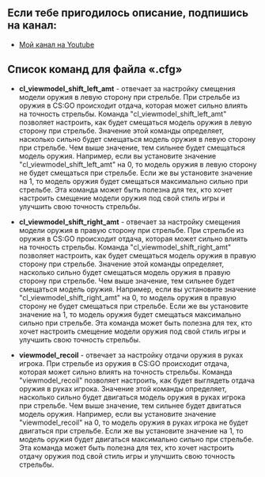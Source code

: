 ## Если тебе пригодилось описание, подпишись на канал:
- [Мой канал на Youtube](https://www.youtube.com/channel/UCLu3SvfTCevfWwO2ncdiatg "Подпишись если есть возможность")

## Список команд для файла «**.cfg**»
* **cl_viewmodel_shift_left_amt** - отвечает за настройку смещения модели оружия в левую сторону при стрельбе.
При стрельбе из оружия в CS:GO происходит отдача, которая может сильно влиять на точность стрельбы.
Команда "cl_viewmodel_shift_left_amt" позволяет настроить, как будет смещаться модель оружия в левую сторону при стрельбе.
Значение этой команды определяет, насколько сильно будет смещаться модель оружия в левую сторону при стрельбе.
Чем выше значение, тем сильнее будет смещаться модель оружия. Например, если вы установите 
значение "cl_viewmodel_shift_left_amt" на 0, то модель оружия в левую сторону не будет смещаться при стрельбе. 
Если же вы установите значение на 1, то модель оружия будет смещаться максимально сильно при стрельбе. Эта команда может 
быть полезна для тех, кто хочет настроить смещение модели оружия под свой стиль игры и улучшить свою точность стрельбы.

* **cl_viewmodel_shift_right_amt**  - отвечает за настройку смещения модели оружия в правую сторону при стрельбе.
При стрельбе из оружия в CS:GO происходит отдача, которая может сильно влиять на точность стрельбы. 
Команда "cl_viewmodel_shift_right_amt" позволяет настроить, как будет смещаться модель оружия в правую сторону при стрельбе.
Значение этой команды определяет, насколько сильно будет смещаться модель оружия в правую сторону при стрельбе. 
Чем выше значение, тем сильнее будет смещаться модель оружия. Например, если вы установите 
значение "cl_viewmodel_shift_right_amt" на 0, то модель оружия в правую сторону не будет смещаться при стрельбе. 
Если же вы установите значение на 1, то модель оружия будет смещаться максимально сильно при стрельбе.
Эта команда может быть полезна для тех, кто хочет настроить смещение модели оружия под свой стиль игры и улучшить 
свою точность стрельбы.

* **viewmodel_recoil** - отвечает за настройку отдачи оружия в руках игрока.
При стрельбе из оружия в CS:GO происходит отдача, которая может сильно влиять на точность стрельбы. 
Команда "viewmodel_recoil" позволяет настроить, как будет выглядеть отдача оружия в руках игрока. 
Значение этой команды определяет, насколько сильно будет двигаться модель оружия в руках игрока при стрельбе. 
Чем выше значение, тем сильнее будет двигаться модель оружия. Например, если вы установите значение "viewmodel_recoil" 
на 0, то модель оружия в руках игрока не будет двигаться при стрельбе. Если же вы установите значение на 1, 
то модель оружия будет двигаться максимально сильно при стрельбе. Эта команда может быть полезна для тех, 
кто хочет настроить отдачу оружия под свой стиль игры и улучшить свою точность стрельбы.


